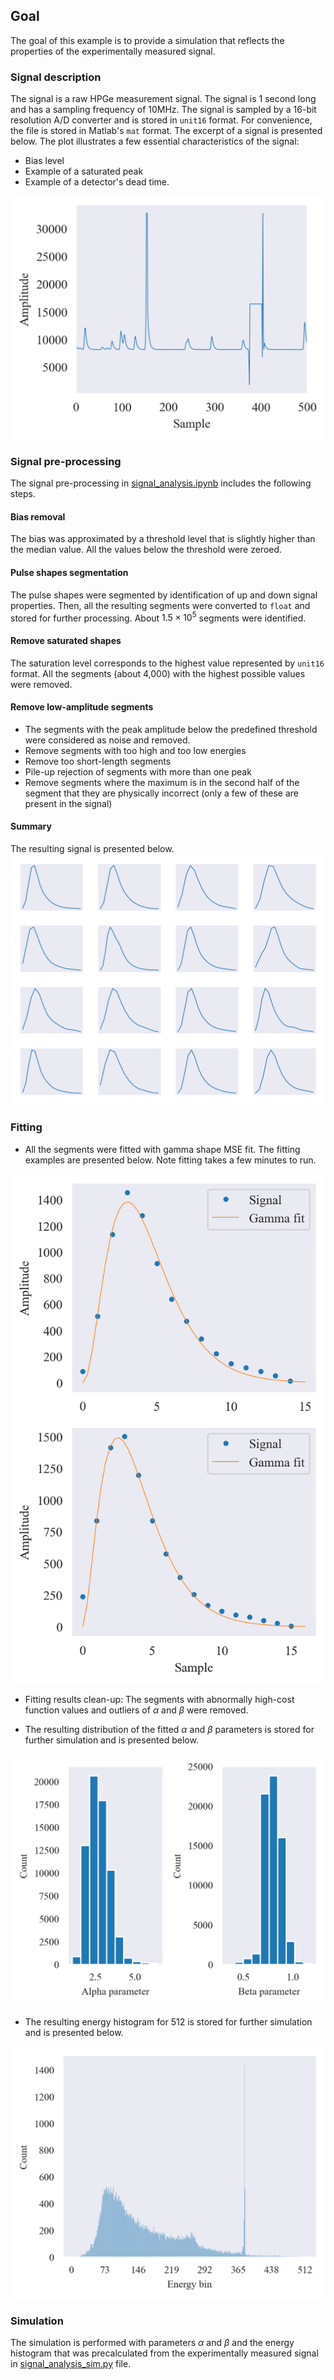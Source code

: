 ## Goal
The goal of this example is to provide a simulation that reflects the properties of the experimentally measured signal. 

### Signal description
The signal is a raw HPGe measurement signal. The signal is 1 second long and has a sampling frequency of 10MHz. The signal is sampled by a 16-bit resolution A/D converter and is stored in `unit16` format. For convenience, the file is stored in Matlab's `mat` format. The excerpt of a signal is presented below. The plot illustrates a few essential characteristics of the signal:
* Bias level
* Example of a saturated peak
* Example of a detector's dead time.

![Signal excerpt](signal_excerpt.png "Signal excerpt")

### Signal pre-processing
The signal pre-processing in [signal_analysis.ipynb](signal_analysis.ipynb) includes the following steps.
#### Bias removal
The bias was approximated by a threshold level that is slightly higher than the median value. All the values below the threshold were zeroed.

#### Pulse shapes segmentation
The pulse shapes were segmented by identification of up and down signal properties. Then, all the resulting segments were converted to `float` and stored for further processing. About $1.5\times 10^5$ segments were identified.

#### Remove saturated shapes
The saturation level corresponds to the highest value represented by `unit16` format. All the segments (about 4,000) with the highest possible values were removed.

#### Remove low-amplitude segments
* The segments with the peak amplitude below the predefined threshold were considered as noise and removed.
* Remove segments with too high and too low energies
* Remove too short-length segments
* Pile-up rejection of segments with more than one peak
* Remove segments where the maximum is in the second half of the segment that they are physically incorrect (only a few of these are present in the signal)

#### Summary
The resulting signal is presented below.
![Signal examples](signal_segments_examples.png "Signal segments examples")

### Fitting
* All the segments were fitted with gamma shape MSE fit. The fitting examples are presented below. Note fitting takes a few minutes to run.

![Fit examples](signal_segments_fitting_gamma.png "Fitting examples")

* Fitting results clean-up: The segments with abnormally high-cost function values and outliers of $\alpha$ and $\beta$ were removed.

* The resulting distribution of the fitted $\alpha$ and $\beta$ parameters is stored for further simulation and is presented below.

![$\alpha$ and $\beta$ histograms](alpha_beta_param.png "$\alpha$ and $\beta$ histograms")

* The resulting energy histogram for 512 is stored for further simulation and is presented below. 

![Energy histogram](signal_energy_histogram.png "Energy histogram") 

### Simulation
The simulation is performed with parameters $\alpha$ and $\beta$ and the energy histogram that was precalculated from the experimentally measured signal in [signal_analysis_sim.py](signal_analysis_sim.py) file.
